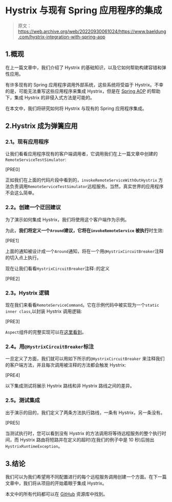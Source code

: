 # Hystrix 与现有 Spring 应用程序的集成

> 原文：<https://web.archive.org/web/20220930061024/https://www.baeldung.com/hystrix-integration-with-spring-aop>

## 1.概观

在上一篇文章中，我们介绍了 Hystrix 的基础知识，以及它如何帮助构建容错和弹性应用。

有许多现有的 Spring 应用程序调用外部系统，这些系统将受益于 Hystrix。不幸的是，可能无法重写这些应用程序来集成 Hystrix，但是在 [Spring AOP](https://web.archive.org/web/20220120025508/https://docs.spring.io/spring/docs/current/spring-framework-reference/html/aop.html) 的帮助下，集成 Hystrix 的非侵入式方法是可能的。

在本文中，我们将研究如何将 Hystrix 与现有的 Spring 应用程序集成。

## 2.Hystrix 成为弹簧应用

### **2.1。现有应用程序**

让我们看看应用程序现有的客户端调用者，它调用我们在上一篇文章中创建的`RemoteServiceTestSimulator`:

[PRE0]

正如我们在上面的代码片段中看到的，`invokeRemoteServiceWithOutHystrix` 方法负责调用`RemoteServiceTestSimulator`远程服务。当然，真实世界的应用程序不会这么简单。

### **2.2。创建一个迂回建议**

为了演示如何集成 Hystrix，我们将使用这个客户端作为示例。

为此，**我们将定义一个`Around`建议，它将在`invokeRemoteService` 被执行**时生效:

[PRE1]

上面的通知被设计成一个`Around`通知，将在一个用`@HystrixCircuitBreaker`注释的切入点上执行。

现在让我们看看`HystrixCircuitBreaker`注释`:`的定义

[PRE2]

### **2.3。Hystrix 逻辑**

现在我们来看看`RemoteServiceCommand`。它在示例代码中被实现为一个`static inner class`,以封装 Hystrix 调用逻辑:

[PRE3]

`Aspect`组件的完整实现可以在[这里看到](https://web.archive.org/web/20220120025508/https://github.com/eugenp/tutorials/blob/master/hystrix/src/main/java/com/baeldung/hystrix/HystrixAspect.java)。

### **2.4。用`@HystrixCircuitBreaker`标注**

一旦定义了方面，我们就可以用如下所示的`@HystrixCircuitBreaker` 来注释我们的客户端方法，并且每次调用被注释的方法都会触发 Hystrix:

[PRE4]

以下集成测试将展示 Hystrix 路线和非 Hystrix 路线之间的差异。

### **2.5。测试集成**

出于演示的目的，我们定义了两条方法执行路线，一条有 Hystrix，另一条没有。

[PRE5]

当测试执行时，您可以看到没有 Hystrix 的方法调用将等待远程服务的整个执行时间，而 Hystrix 路由将短路并在定义的超时(在我们的例子中是 10 秒)后抛出`HystrixRuntimeException`。

## 3.结论

我们可以为我们希望用不同配置进行的每个远程服务调用创建一个方面。在下一篇文章中，我们将从项目的开始着眼于集成 Hystrix。

本文中的所有代码都可以在 [GitHub](https://web.archive.org/web/20220120025508/https://github.com/eugenp/tutorials/tree/master/hystrix) 资源库中找到。